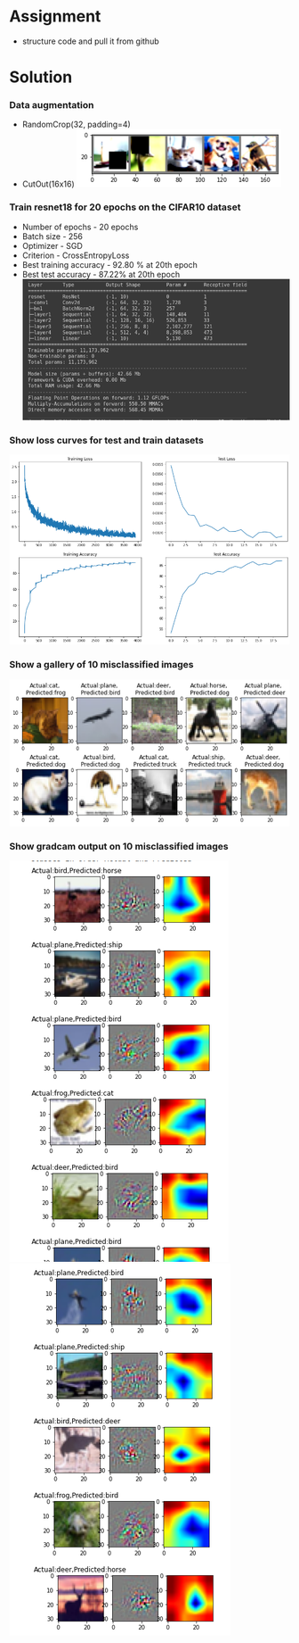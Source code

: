 # Assignment
- structure code and pull it from github

# Solution
### Data augmentation
- RandomCrop(32, padding=4)
- CutOut(16x16)
![img](images/aug.png)
### Train resnet18 for 20 epochs on the CIFAR10 dataset
- Number of epochs - 20 epochs
- Batch size - 256
- Optimizer - SGD
- Criterion - CrossEntropyLoss
- Best training accuracy - 92.80 % at 20th epoch
- Best test accuracy - 87.22% at 20th epoch
![model](images/resnet.png)
### Show loss curves for test and train datasets
![cur](images/acc.png)
### Show a gallery of 10 misclassified images
![mis](images/misclassified.png)
### Show gradcam output on 10 misclassified images
![gradcam1](images/grad1.png)
![gradcam2](images/grad2.png)
